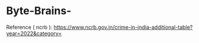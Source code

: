 # Byte-Brains-
Reference ( ncrb ): https://www.ncrb.gov.in/crime-in-india-additional-table?year=2022&category=
